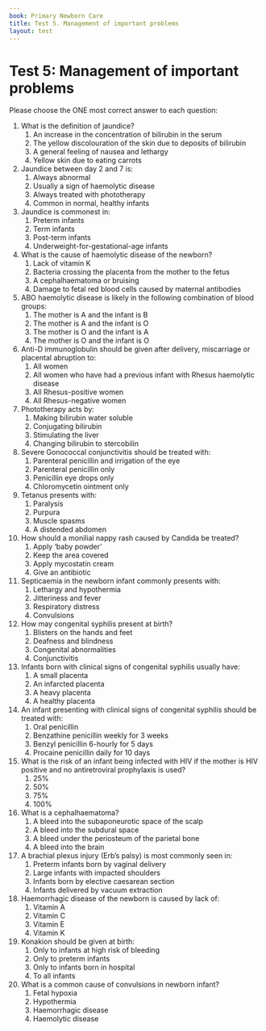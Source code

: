 ```yaml
---
book: Primary Newborn Care
title: Test 5. Management of important problems
layout: test
---
```


# Test 5: Management of important problems

Please choose the ONE most correct answer to each question:

1.	What is the definition of jaundice?
	1.	An increase in the concentration of bilirubin in the serum
	1.	The yellow discolouration of the skin due to deposits of bilirubin
	1.	A general feeling of nausea and lethargy
	1.	Yellow skin due to eating carrots
2.	Jaundice between day 2 and 7 is:
	1.	Always abnormal
	1.	Usually a sign of haemolytic disease
	1.	Always treated with phototherapy
	1.	Common in normal, healthy infants
3.	Jaundice is commonest in:
	1.	Preterm infants
	1.	Term infants
	1.	Post-term infants
	1.	Underweight-for-gestational-age infants
4.	What is the cause of haemolytic disease of the newborn?
	1.	Lack of vitamin K
	1.	Bacteria crossing the placenta from the mother to the fetus
	1.	A cephalhaematoma or bruising
	1.	Damage to fetal red blood cells caused by maternal antibodies
5.	ABO haemolytic disease is likely in the following combination of blood groups:
	1.	The mother is A and the infant is B
	1.	The mother is A and the infant is O
	1.	The mother is O and the infant is A
	1.	The mother is O and the infant is O
6.	Anti-D immunoglobulin should be given after delivery, miscarriage or placental abruption to:
	1.	All women
	1.	All women who have had a previous infant with Rhesus haemolytic disease
	1.	All Rhesus-positive women
	1.	All Rhesus-negative women
7.	Phototherapy acts by:
	1.	Making bilirubin water soluble
	1.	Conjugating bilirubin
	1.	Stimulating the liver
	1.	Changing bilirubin to stercobilin
8.	Severe Gonococcal conjunctivitis should be treated with:
	1.	Parenteral penicillin and irrigation of the eye
	1.	Parenteral penicillin only
	1.	Penicillin eye drops only
	1.	Chloromycetin ointment only
9.	Tetanus presents with:
	1.	Paralysis
	1.	Purpura
	1.	Muscle spasms
	1.	A distended abdomen
10.	How should a monilial nappy rash caused by Candida be treated?
	1.	Apply ‘baby powder’
	1.	Keep the area covered
	1.	Apply mycostatin cream
	1.	Give an antibiotic
11.	Septicaemia in the newborn infant commonly presents with:
	1.	Lethargy and hypothermia
	1.	Jitteriness and fever
	1.	Respiratory distress
	1.	Convulsions
12.	How may congenital syphilis present at birth?
	1.	Blisters on the hands and feet
	1.	Deafness and blindness
	1.	Congenital abnormalities
	1.	Conjunctivitis
13.	Infants born with clinical signs of congenital syphilis usually have:
	1.	A small placenta
	1.	An infarcted placenta
	1.	A heavy placenta
	1.	A healthy placenta
14.	An infant presenting with clinical signs of congenital syphilis should be treated with:
	1.	Oral penicillin
	1.	Benzathine penicillin weekly for 3 weeks
	1.	Benzyl penicillin 6-hourly for 5 days
	1.	Procaine penicillin daily for 10 days
15.	What is the risk of an infant being infected with HIV if the mother is HIV positive and no antiretroviral prophylaxis is used?
	1.	25%
	1.	50%
	1.	75%
	1.	100%
16.	What is a cephalhaematoma?
	1.	A bleed into the subaponeurotic space of the scalp
	1.	A bleed into the subdural space
	1.	A bleed under the periosteum of the parietal bone
	1.	A bleed into the brain
17.	A brachial plexus injury (Erb’s palsy) is most commonly seen in:
	1.	Preterm infants born by vaginal delivery
	1.	Large infants with impacted shoulders
	1.	Infants born by elective caesarean section
	1.	Infants delivered by vacuum extraction
18.	Haemorrhagic disease of the newborn is caused by lack of:
	1.	Vitamin A
	1.	Vitamin C
	1.	Vitamin E
	1.	Vitamin K
19.	Konakion should be given at birth:
	1.	Only to infants at high risk of bleeding
	1.	Only to preterm infants
	1.	Only to infants born in hospital
	1.	To all infants
20.	What is a common cause of convulsions in newborn infant?
	1.	Fetal hypoxia
	1.	Hypothermia
	1.	Haemorrhagic disease
	1.	Haemolytic disease
